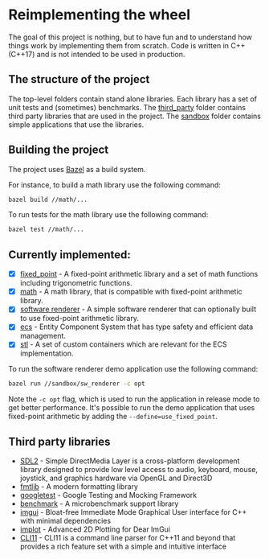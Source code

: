 # Reimplementing the wheel

The goal of this project is nothing, but to have fun and to understand how things work by implementing them from scratch.
Code is written in C++ (C++17) and is not intended to be used in production.

## The structure of the project

The top-level folders contain stand alone libraries. Each library has a set of unit tests and (sometimes) benchmarks.
The [third_party](third_party) folder contains third party libraries that are used in the project.
The [sandbox](sandbox) folder contains simple applications that use the libraries.

## Building the project

The project uses [Bazel](https://bazel.build/) as a build system.

For instance, to build a math library use the following command:
```bash
bazel build //math/...
```

To run tests for the math library use the following command:
```bash
bazel test //math/...
```

## Currently implemented:
- [x] [fixed_point](fixed_point) - A fixed-point arithmetic library and a set of math functions including trigonometric functions.
- [x] [math](math) - A math library, that is compatible with fixed-point arithmetic library.
- [x] [software renderer](sw_renderer) - A simple software renderer that can optionally built to use fixed-point arithmetic library.
- [x] [ecs](ecs) - Entity Component System that has type safety and efficient data management.
- [x] [stl](stl) - A set of custom containers which are relevant for the ECS implementation.

To run the software renderer demo application use the following command:
```bash
bazel run //sandbox/sw_renderer -c opt
```
Note the `-c opt` flag, which is used to run the application in release mode to get better performance.
It's possible to run the demo application that uses fixed-point arithmetic by adding the `--define=use_fixed_point`.

## Third party libraries
- [SDL2](https://www.libsdl.org/) - Simple DirectMedia Layer is a cross-platform development library designed to provide low level access to audio, keyboard, mouse, joystick, and graphics hardware via OpenGL and Direct3D
- [fmtlib](https://github.com/fmtlib) - A modern formatting library
- [googletest](https://github.com/google/googletest) - Google Testing and Mocking Framework
- [benchmark](https://github.com/google/benchmark) - A microbenchmark support library
- [imgui](https://github.com/ocornut/imgui) - Bloat-free Immediate Mode Graphical User interface for C++ with minimal dependencies
- [implot](https://github.com/epezent/implot) - Advanced 2D Plotting for Dear ImGui
- [CLI11](https://github.com/CLIUtils/CLI11) - CLI11 is a command line parser for C++11 and beyond that provides a rich feature set with a simple and intuitive interface
